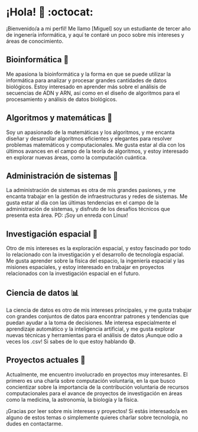 # ¡Hola! 👋 :octocat:	

¡Bienvenido/a a mi perfil! Me llamo [Miguel] soy un estudiante de tercer año de ingenería informática, y aquí te contaré un poco sobre mis intereses y áreas de conocimiento.

## Bioinformática 🧬

Me apasiona la bioinformática y la forma en que se puede utilizar la informática para analizar y procesar grandes cantidades de datos biológicos. Estoy interesado en aprender más sobre el análisis de secuencias de ADN y ARN, así como en el diseño de algoritmos para el procesamiento y análisis de datos biológicos.

## Algoritmos y matemáticas 🧮

Soy un apasionado de la matemáticas y los algoritmos, y me encanta diseñar y desarrollar algoritmos eficientes y elegantes para resolver problemas matemáticos y computacionales. Me gusta estar al día con los últimos avances en el campo de la teoría de algoritmos, y estoy interesado en explorar nuevas áreas, como la computación cuántica.

## Administración de sistemas 🔧

La administración de sistemas es otra de mis grandes pasiones, y me encanta trabajar en la gestión de infraestructuras y redes de sistemas. Me gusta estar al día con las últimas tendencias en el campo de la administración de sistemas, y disfruto de los desafíos técnicos que presenta esta área.
PD: ¡Soy un enreda con Linux!

## Investigación espacial 🚀

Otro de mis intereses es la exploración espacial, y estoy fascinado por todo lo relacionado con la investigación y el desarrollo de tecnología espacial. Me gusta aprender sobre la física del espacio, la ingeniería espacial y las misiones espaciales, y estoy interesado en trabajar en proyectos relacionados con la investigación espacial en el futuro.

## Ciencia de datos 📊

La ciencia de datos es otro de mis intereses principales, y me gusta trabajar con grandes conjuntos de datos para encontrar patrones y tendencias que puedan ayudar a la toma de decisiones. Me interesa especialmente el aprendizaje automático y la inteligencia artificial, y me gusta explorar nuevas técnicas y herramientas para el análisis de datos ¡Aunque odio a veces los .csv! Si sabes de lo que estoy hablando 😅.


## Proyectos actuales 🚀

Actualmente, me encuentro involucrado en  proyectos muy interesantes. 
El primero es una charla sobre computación voluntaria, en la que busco concientizar sobre la importancia de la contribución voluntaria de recursos computacionales para el avance de proyectos de investigación en áreas como la medicina, la astronomía, la biología y la física.


¡Gracias por leer sobre mis intereses y proyectos! Si estás interesado/a en alguno de estos temas o simplemente quieres charlar sobre tecnología, no dudes en contactarme.







